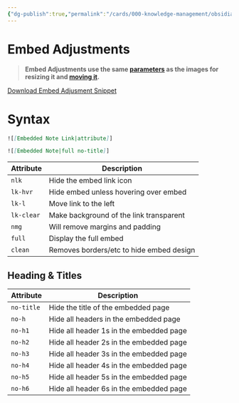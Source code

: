 ```yaml
---
{"dg-publish":true,"permalink":"/cards/000-knowledge-management/obsidian-vaults/sl-rvb/guides/embed-adjustments/"}
---
```


# Embed Adjustments

> **Embed Adjustments use the same [parameters](Image-Positions.md#sizing) as the images for resizing it and [moving it](Image-Positions.md#leftrightcenter).**

 [Download Embed Adjusment Snippet](https://github.com/SlRvb/Obsidian--ITS-Theme/blob/main/Snippets/S%20-%20Embed%20Adjustments.css)

# Syntax

```markdown
![[Embedded Note Link|attribute]]

![[Embedded Note|full no-title]]
```

| Attribute | Description |
| --- | --- |
| `nlk` | Hide the embed link icon |
| `lk-hvr` | Hide embed unless hovering over embed |
| `lk-l` | Move link to the left |
| `lk-clear` | Make background of the link transparent |
| `nmg` | Will remove margins and padding |
| `full` | Display the full embed |
| `clean` | Removes borders/etc to hide embed design |

## Heading & Titles

| Attribute | Description |
| --- | --- |
| `no-title` | Hide the title of the embedded page |
| `no-h` | Hide all headers in the embedded page |
| `no-h1` | Hide all header 1s in the embedded page |
| `no-h2` | Hide all header 2s in the embedded page |
| `no-h3` | Hide all header 3s in the embedded page |
| `no-h4` | Hide all header 4s in the embedded page |
| `no-h5` | Hide all header 5s in the embedded page |
| `no-h6` | Hide all header 6s in the embedded page |
